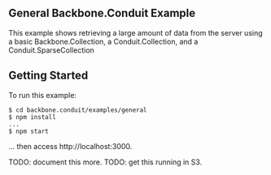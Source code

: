 ## General Backbone.Conduit Example
This example shows retrieving a large amount of data from the server using a basic
Backbone.Collection, a Conduit.Collection, and a Conduit.SparseCollection

## Getting Started
To run this example:
```
$ cd backbone.conduit/examples/general
$ npm install
...
$ npm start
```
... then access http://localhost:3000. 

TODO:  document this more.
TODO:  get this running in S3.
